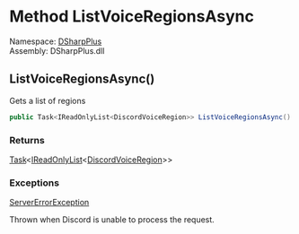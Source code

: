 # Method ListVoiceRegionsAsync

Namespace: [DSharpPlus](DSharpPlus.md)  
Assembly: DSharpPlus.dll

## <a id="DSharpPlus_BaseDiscordClient_ListVoiceRegionsAsync"></a>ListVoiceRegionsAsync\(\)

Gets a list of regions

```csharp
public Task<IReadOnlyList<DiscordVoiceRegion>> ListVoiceRegionsAsync()
```

### Returns

[Task](https://learn.microsoft.com/dotnet/api/system.threading.tasks.task\-1)<[IReadOnlyList](https://learn.microsoft.com/dotnet/api/system.collections.generic.ireadonlylist\-1)<[DiscordVoiceRegion](DSharpPlus.Entities.DiscordVoiceRegion.md)\>\>

### Exceptions

[ServerErrorException](DSharpPlus.Exceptions.ServerErrorException.md)

Thrown when Discord is unable to process the request.

